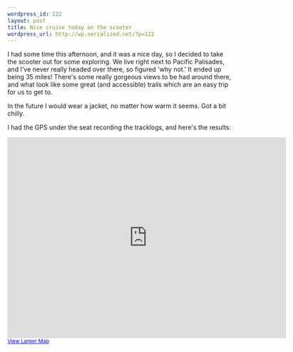 ```yaml
--- 
wordpress_id: 122
layout: post
title: Nice cruise today on the scooter
wordpress_url: http://wp.serialized.net/?p=122
---
```

<p>I had some time this afternoon, and it was a nice day, so I decided to take the scooter out for some exploring. We live right next to Pacific Palisades, and I've never really headed over there, so figured 'why not.' It ended up being 35 miles! There's some really gorgeous views to be had around there, and what look like some great (and accessible) trails which are an easy trip for us to get to.</p>

<p>In the future I would wear a jacket, no matter how warm it seems. Got a bit chilly.</p>

<p>I had the <span class="caps">GPS </span>under the seat recording the tracklogs, and here's the results:</p>




<iframe width="625" height="450" frameborder="0" scrolling="no" marginheight="0" marginwidth="0" src="http://maps.google.com/maps?f=q&hl=en&geocode=&q=http:%2F%2Fserialized.net%2FScooter_Cruise.kmz&ie=UTF8&t=h&ll=34.042991,-118.509646&spn=0.069662,0.111091&output=embed&s=AARTsJpaQwRd0sDwW3GL0ISccKRKkywr2g"></iframe><br /><small><a href="http://maps.google.com/maps?f=q&hl=en&geocode=&q=http:%2F%2Fserialized.net%2FScooter_Cruise.kmz&ie=UTF8&t=h&ll=34.042991,-118.509646&spn=0.069662,0.111091&source=embed" style="color:#0000FF;text-align:left">View Larger Map</a></small>
